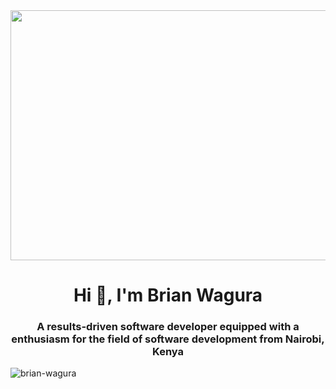 
<img align="center" width="1000px" height="400px" src="https://media4.giphy.com/media/v1.Y2lkPTc5MGI3NjExMTM2dXZqemNrcTQybW12dHFwd2tlajhjNGFvdjloM2NzNzIwa29pMCZlcD12MV9pbnRlcm5hbF9naWZfYnlfaWQmY3Q9Zw/iGeNMmoZmoOsySK8MB/giphy.webp" />

<h1 align="center">Hi 👋, I'm Brian Wagura</h1>
<h3 align="center">A results-driven software developer equipped with a enthusiasm for the field of software development from Nairobi, Kenya </h3>

<p align="left"> <img src="https://komarev.com/ghpvc/?username=brian-wagura&label=Profile%20views&color=0e75b6&style=flat" alt="brian-wagura" /> </p>
